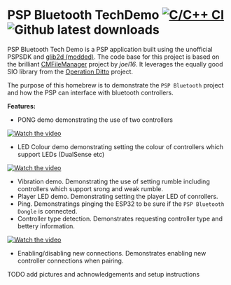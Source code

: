 # PSP Bluetooth TechDemo [![C/C++ CI](https://github.com/ste2425/PSP-Bluetooth-TechDemo/actions/workflows/c-cpp.yml/badge.svg?branch=next)](https://github.com/ste2425/PSP-Bluetooth-TechDemo/actions/workflows/c-cpp.yml) ![Github latest downloads](https://img.shields.io/github/downloads/ste2425/PSP-Bluetooth-TechDemo/total.svg)

PSP Bluetooth Tech Demo is a PSP application built using the unofficial PSPSDK and [glib2d (modded)](https://github.com/joel16/gLib2D). The code base for this project is based on the brilliant [CMFileManager](https://github.com/joel16/CMFileManager-PSP) project by *joel16*. It leverages the equally good SIO library from the [Operation Ditto](https://github.com/operation-ditto) project.

The purpose of this homebrew is to demonstrate the `PSP Bluetooth` project and how the PSP can interface with bluetooth controllers.

**Features:**

- PONG demo demonstrating the use of two controllers



[![Watch the video](https://img.youtube.com/vi/E2xcQoVHV1s/default.jpg)](https://youtu.be/E2xcQoVHV1s)

- LED Colour demo demonstrating setting the colour of controllers which support LEDs (DualSense etc)

[![Watch the video](https://img.youtube.com/vi/3fGxJrmux3g/default.jpg)](https://youtu.be/3fGxJrmux3g)
- Vibration demo. Demonstrating the use of setting rumble including controllers which support srong and weak rumble.
- Player LED demo. Demonstrating setting the player LED of conrollers.
- Ping. Demonstratings pinging the ESP32 to be sure if the `PSP Bluetooth Dongle` is connected.
- Controller type detection. Demonstrates requesting controller type and bettery information.

[![Watch the video](https://img.youtube.com/vi/i-L--a_C-jo/default.jpg)](https://youtu.be/i-L--a_C-jo)
- Enabling/disabling new connections. Demonstrates enabling new controller connections when pairing.

TODO add pictures and achnowledgements and setup instructions
